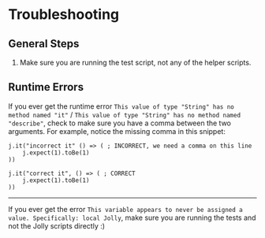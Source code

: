 # Troubleshooting

## General Steps

1. Make sure you are running the test script, not any of the helper scripts.

## Runtime Errors

If you ever get the runtime error `This value of type "String" has no method named "it"` / `This value of type "String" has no method named "describe"`, check to make sure you have a comma between the two arguments. For example, notice the missing comma in this snippet:

```AutoHotkey
j.it("incorrect it" () => ( ; INCORRECT, we need a comma on this line
    j.expect(1).toBe(1)
))

j.it("correct it", () => ( ; CORRECT
    j.expect(1).toBe(1)
))
```

---

If you ever get the error `This variable appears to never be assigned a value. Specifically: local Jolly`, make sure you are running the tests and not the Jolly scripts directly :)
